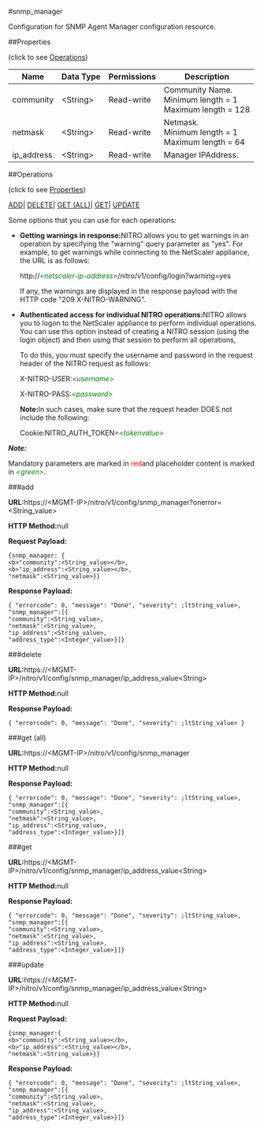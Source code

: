 #snmp_manager

Configuration for SNMP Agent Manager configuration resource.


##Properties 
<span>(click to see [Operations](#opera))</span>


<table><thead><tr><th>Name</th><th>Data Type</th><th>Permissions</th><th>Description</th></tr></thead><tbody><tr><td>community</td><td>&lt;String></td><td>Read-write</td><td>Community Name.<br>Minimum length = 1<br>Maximum length = 128</td></tr><tr><td>netmask</td><td>&lt;String></td><td>Read-write</td><td>Netmask.<br>Minimum length = 1<br>Maximum length = 64</td></tr><tr><td>ip_address</td><td>&lt;String></td><td>Read-write</td><td>Manager IPAddress.</td></tr></tbody></table>
##Operations 
<span>(click to see [Properties](#prope))</span>


[ADD]()| [DELETE](#d)| [GET (ALL)](#get-)| [GET]()| [UPDATE](#u)


Some options that you can use for each operations:
<ul><li><p><b>Getting warnings in response:</b>NITRO allows you to get warnings in an operation by specifying the "warning" query parameter as "yes". For example, to get warnings while connecting to the NetScaler appliance, the URL is as follows:</p><p>http://<span style="color:green;font-style:italic;">&lt;netscaler-ip-address&gt;</span>/nitro/v1/config/login?warning=yes</p><p>If any, the warnings are displayed in the response payload with the HTTP code "209 X-NITRO-WARNING".</p></li><li><p><b>Authenticated access for individual NITRO operations:</b>NITRO allows you to logon to the NetScaler appliance to perform individual operations. You can use this option instead of creating a NITRO session (using the login object) and then using that session to perform all operations,</p><p>To do this, you must specify the username and password in the request header of the NITRO request as follows:</p><p>X-NITRO-USER:<span style="color:green;font-style:italic;">&lt;username&gt;</span></p><p>X-NITRO-PASS:<span style="color:green;font-style:italic;">&lt;password&gt;</span></p><p><b>Note:</b>In such cases, make sure that the request header DOES not include the following:</p><p>Cookie:NITRO_AUTH_TOKEN=<span style="color:green;font-style:italic;">&lt;tokenvalue&gt;</span></p></li></ul>



***Note:*** 
Mandatory parameters are marked in <span style="color:#FF0000;">red</span>and placeholder content is marked in <span style="color:green;font-style:italic">&lt;green&gt;</span>.

###add



<b>URL:</b>https://&lt;MGMT-IP&gt;/nitro/v1/config/snmp_manager?onerror=&lt;String_value&gt;
<b>HTTP Method:</b>null
<b>Request Payload: </b>```{snmp_manager: {<b>"community":<String_value></b>,<b>"ip_address":<String_value></b>,"netmask":<String_value>}}```
<b>Response Payload: </b>```{ "errorcode": 0, "message": "Done", "severity": ;ltString_value>, "snmp_manager":[{"community":<String_value>,"netmask":<String_value>,"ip_address":<String_value>,"address_type":<Integer_value>}]}```



###delete



<b>URL:</b>https://&lt;MGMT-IP&gt;/nitro/v1/config/snmp_manager/ip_address_value&lt;String&gt;
<b>HTTP Method:</b>null
<b>Response Payload: </b>```{ "errorcode": 0, "message": "Done", "severity": ;ltString_value> }```



###get (all)



<b>URL:</b>https://&lt;MGMT-IP&gt;/nitro/v1/config/snmp_manager
<b>HTTP Method:</b>null
<b>Response Payload: </b>```{ "errorcode": 0, "message": "Done", "severity": ;ltString_value>, "snmp_manager":[{"community":<String_value>,"netmask":<String_value>,"ip_address":<String_value>,"address_type":<Integer_value>}]}```



###get



<b>URL:</b>https://&lt;MGMT-IP&gt;/nitro/v1/config/snmp_manager/ip_address_value&lt;String&gt;
<b>HTTP Method:</b>null
<b>Response Payload: </b>```{ "errorcode": 0, "message": "Done", "severity": ;ltString_value>, "snmp_manager":[{"community":<String_value>,"netmask":<String_value>,"ip_address":<String_value>,"address_type":<Integer_value>}]}```



###update



<b>URL:</b>https://&lt;MGMT-IP&gt;/nitro/v1/config/snmp_manager/ip_address_value&lt;String&gt;
<b>HTTP Method:</b>null
<b>Request Payload: </b>```{snmp_manager:{<b>"community":<String_value></b>,<b>"ip_address":<String_value></b>,"netmask":<String_value>}}```
<b>Response Payload: </b>```{ "errorcode": 0, "message": "Done", "severity": ;ltString_value>, "snmp_manager":[{"community":<String_value>,"netmask":<String_value>,"ip_address":<String_value>,"address_type":<Integer_value>}]}```




